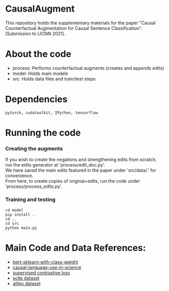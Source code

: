 # CausalAugment
This repository holds the supplementary materials for the paper "Causal Counterfactual Augmentation for Causal Sentence Classification". [Submission to IJCNN 2021].

# About the code
* process: Performs counterfactual augments (creates and appends edits)
* model: Holds main models
* src: Holds data files and train/test steps

# Dependencies
```
pytorch, cudatoolkit, IPython, tensorflow
```

# Running the code
### Creating the augments
If you wish to create the negations and strengthening edits from scratch, run the edits generator at 'process/edit_doc.py'.<br> 
We have saved the main edits featured in the paper under 'src/data/.' for convenience.<br>
From here, to create copies of original+edits, run the code under 'process/process_edits.py'.<br>

### Training and testing
```
cd model
pip install .
cd ..
cd src
python main.py
```

# Main Code and Data References:
* [bert-sklearn-with-class-weight](https://github.com/junwang4/bert-sklearn-with-class-weight)
* [causal-language-use-in-science](https://github.com/junwang4/causal-language-use-in-science)
* [supervised contrastive loss](https://github.com/HobbitLong/SupContrast)
* [scite dataset](https://github.com/Das-Boot/scite/tree/master/corpus)
* [altlex dataset](https://github.com/chridey/altlex/tree/master/data)
